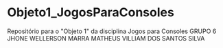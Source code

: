 # Objeto1_JogosParaConsoles
Repositório para o "Objeto 1" da disciplina Jogos para Consoles
GRUPO 6
JHONE WELLERSON MARRA
MATHEUS VILLIAM DOS SANTOS SILVA
